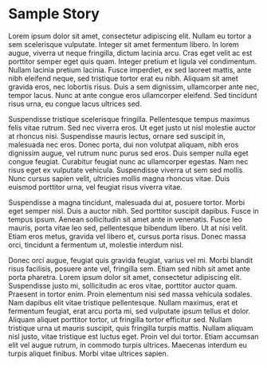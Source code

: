 # Sample Story

Lorem ipsum dolor sit amet, consectetur adipiscing elit. Nullam eu tortor a sem scelerisque vulputate. Integer sit amet fermentum libero. In lorem augue, viverra ut neque fringilla, dictum lacinia arcu. Cras eget velit ac est porttitor semper eget quis quam. Integer pretium et ligula vel condimentum. Nullam lacinia pretium lacinia. Fusce imperdiet, ex sed laoreet mattis, ante nibh eleifend neque, sed tristique tortor erat eu nibh. Aliquam sit amet gravida eros, nec lobortis risus. Duis a sem dignissim, ullamcorper ante nec, tempor lacus. Nunc at ante congue eros ullamcorper eleifend. Sed tincidunt risus urna, eu congue lacus ultrices sed.

Suspendisse tristique scelerisque fringilla. Pellentesque tempus maximus felis vitae rutrum. Sed nec viverra eros. Ut eget justo ut nisl molestie auctor at rhoncus nisi. Suspendisse mauris lectus, ornare sed suscipit in, malesuada nec eros. Donec porta, dui non volutpat aliquam, nibh eros dignissim augue, vel rutrum nunc purus sed eros. Duis semper nulla eget congue feugiat. Curabitur feugiat nunc ac ullamcorper egestas. Nam nec risus eget ex vulputate vehicula. Suspendisse viverra ut sem sed mollis. Nunc cursus sapien velit, ultricies mollis magna rhoncus vitae. Duis euismod porttitor urna, vel feugiat risus viverra vitae.

Suspendisse a magna tincidunt, malesuada dui at, posuere tortor. Morbi eget semper nisl. Duis a auctor nibh. Sed porttitor suscipit dapibus. Fusce in tempus ipsum. Aenean sollicitudin sit amet ante in venenatis. Fusce leo mauris, porta vitae leo sed, pellentesque bibendum libero. Ut at nisi velit. Etiam eros metus, gravida vel libero et, cursus porta risus. Donec massa orci, tincidunt a fermentum ut, molestie interdum nisl.

Donec orci augue, feugiat quis gravida feugiat, varius vel mi. Morbi blandit risus facilisis, posuere ante vel, fringilla sem. Etiam sed nibh sit amet ante porta pharetra. Lorem ipsum dolor sit amet, consectetur adipiscing elit. Suspendisse justo mi, sollicitudin ac eros vitae, porttitor auctor quam. Praesent in tortor enim. Proin elementum nisi sed massa vehicula sodales. Nam dapibus elit vitae tristique pellentesque. Nullam maximus, erat et fermentum feugiat, erat arcu porta mi, sed vulputate ipsum tellus et dolor. Aliquam aliquet porttitor tortor, ut fringilla tortor efficitur sed. Nullam tristique urna ut mauris suscipit, quis fringilla turpis mattis. Nullam aliquam nisl justo, vitae tristique est luctus eget. Proin vel dui tortor. Etiam accumsan elit vel augue rutrum, in commodo turpis ultrices. Maecenas interdum eu turpis aliquet finibus. Morbi vitae ultrices sapien.